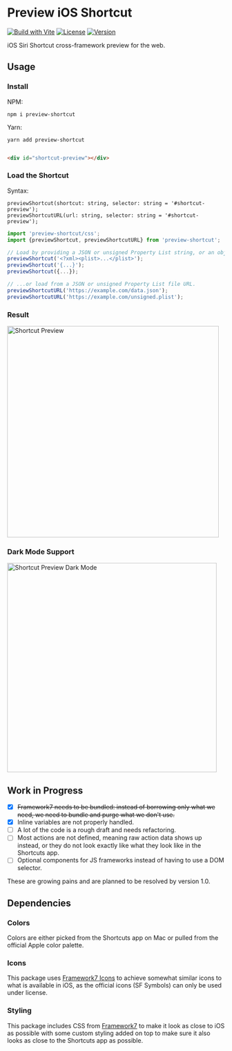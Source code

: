 # Preview iOS Shortcut

[![Build with Vite](https://github.com/electrikmilk/preview-shortcut/actions/workflows/vite.yml/badge.svg)](https://github.com/electrikmilk/preview-shortcut/actions/workflows/vite.yml)
[![License](https://img.shields.io/github/license/electrikmilk/preview-shortcut)](https://github.com/electrikmilk/preview-shortcut/blob/main/LICENSE)
[![Version](https://img.shields.io/npm/v/preview-shortcut)](https://www.npmjs.com/package/preview-shortcut)

iOS Siri Shortcut cross-framework preview for the web.

## Usage

### Install

NPM:

```console
npm i preview-shortcut
```

Yarn:

```console
yarn add preview-shortcut
```

[//]: # (Preview Shortcut JSON data using the `previewShortcut&#40;data&#41;` function.)

```html

<div id="shortcut-preview"></div>
```

### Load the Shortcut

Syntax:

```
previewShortcut(shortcut: string, selector: string = '#shortcut-preview');
previewShortcutURL(url: string, selector: string = '#shortcut-preview');
```

```javascript
import 'preview-shortcut/css';
import {previewShortcut, previewShortcutURL} from 'preview-shortcut';

// Load by providing a JSON or unsigned Property List string, or an object.
previewShortcut('<?xml><plist>...</plist>');
previewShortcut('{...}');
previewShortcut({...});

// ...or load from a JSON or unsigned Property List file URL.
previewShortcutURL('https://example.com/data.json');
previewShortcutURL('https://example.com/unsigned.plist');
```

### Result

<img width="490" alt="Shortcut Preview" src="https://github.com/electrikmilk/preview-shortcut/assets/4368524/8ea83434-7ad7-40a1-9e0a-25aa7c33c226">

### Dark Mode Support

<img width="485" alt="Shortcut Preview Dark Mode" src="https://github.com/electrikmilk/preview-shortcut/assets/4368524/57a12542-d732-4580-9c97-5f1c02a5e55c">

## Work in Progress

- [x] ~~Framework7 needs to be bundled: instead of borrowing only what we need, we need to bundle and purge what we
  don't use.~~
- [x] Inline variables are not properly handled.
- [ ] A lot of the code is a rough draft and needs refactoring.
- [ ] Most actions are not defined, meaning raw action data shows up instead, or they do not look exactly like what they
  look like in the Shortcuts app.
- [ ] Optional components for JS frameworks instead of having to use a DOM selector.

These are growing pains and are planned to be resolved by version 1.0.

## Dependencies

### Colors

Colors are either picked from the Shortcuts app on Mac or pulled from the official Apple color palette.

### Icons

This package uses [Framework7 Icons](https://framework7.io/icons/) to achieve somewhat similar icons to what is
available in iOS, as the official icons (SF Symbols) can only be used under license.

### Styling

This package includes CSS from [Framework7](https://github.com/framework7io/framework7) to make it look as close to iOS
as possible with some custom styling added on top to make sure it also looks as close to the Shortcuts app as possible.
